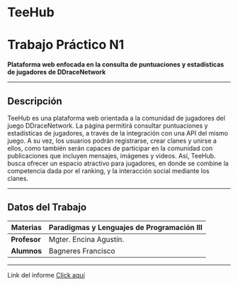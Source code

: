 # TeeHub

# Trabajo Práctico N1
**Plataforma web enfocada en la consulta de puntuaciones y estadísticas de jugadores de DDraceNetwork**  

---

## **Descripción**  
TeeHub es una plataforma web orientada a la comunidad de jugadores del juego
DDraceNetwork. La página permitirá consultar puntuaciones y estadísticas de jugadores, a
través de la integración con una API del mismo juego. A su vez, los usuarios podrán
registrarse, crear clanes y unirse a ellos, como también serán capaces de participar en la
comunidad con publicaciones que incluyen mensajes, imágenes y videos.
Así, TeeHub. busca ofrecer un espacio atractivo para jugadores, en donde se combine
la competencia dada por el ranking, y la interacción social mediante los clanes.

---

## **Datos del Trabajo**  
| **Materias** |Paradigmas y Lenguajes de Programación III| 
|--------------|------------------------------------------|  
| **Profesor** | Mgter. Encina Agustín.                   |   
| **Alumnos**  | Bagneres Francisco                       |  
  

---
Link del informe
[Click aquí](https://drive.google.com/file/d/1RXtHH6hjNNC7EjmymtQPZ0Xb7XrSzdwg/view?usp=sharing
)
